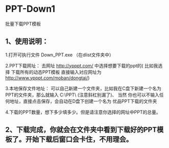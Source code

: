 # PPT-Down1
批量下载PPT模板

## 1、使用说明：

1.打开可执行文件 Down_PPT.exe  （在dlist文件夹中）

2.PPT下载网址：   去网址 http://ypppt.com/ 中选择想要下载的ppt的(
比如我选择 下载所有的动态PPT模板 直接输入对应网址为 http://www.ypppt.com/moban/dongtai/)


3.本地保存文件地址： 可以自己新建一个文件夹，比如我在C盘下新建一个名为PPT的文件夹，那么就输入    C:\PPT\ (注意斜杠别漏了)、
  		当然 你也可以不输入任何地址，直接点击保存，会自动在D盘下创建一个名为 优品PPT下载的文件夹


4.下载的PPT数量，想下多少填多少。但是请注意你选择的网址中PPT的总量。

## 2、下载完成，你就会在文件夹中看到下载好的PPT模板了。开始下载后窗口会卡住，不用理会。
